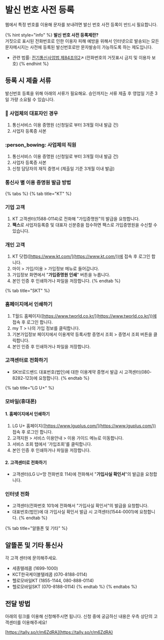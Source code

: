 # 발신 번호 사전 등록

웹에서 특정 번호를 이용해 문자를 보내려면 발신 번호 사전 등록이 반드시 필요합니다.&#x20;

{% hint style="info" %}
**발신 번호 사전 등록제란?**\
거짓으로 표시된 전화번호로 인한 이용자 피해 예방을 위해서 인터넷으로 발송되는 모든 문자메시지는 사전에 등록된 발신번호로만 문자발송이 가능하도록 하는 제도입니다.

* 관련 법률:  [전기통신사업법 제84조의2](https://glaw.scourt.go.kr/wsjo/lawod/sjo192.do?contId=2196130\&jomunNo=84\&jomunGajiNo=2)↗ (전화번호의 거짓표시 금지 및 이용자 보호)
{% endhint %}

## 등록 시 제출 서류

발신번호 등록을 위해 아래의 서류가 필요해요. 승인까지는 서류 제출 후 영업일 기준 3일 가량 소요될 수 있습니다.

### :crown: 사업체의 대표자인 경우

1. 통신서비스 이용 증명원 (신청일로 부터 3개월 이내 발급 건)
2. 사업자 등록증 사본

### :person\_bowing: 사업체의 직원

1. 통신서비스 이용 증명원 (신청일로 부터 3개월 이내 발급 건)
2. 사업자 등록증 사본
3. 신청 담당자의 재직 증명서 (제출일 기준 3개월 이내 발급)

### 통신사 별 이용 증명원 발급 방법

{% tabs %}
{% tab title="KT" %}
### 기업 고객

1. KT 고객센터(1588-0114)로 전화해 "가입증명원"의 발급을 요청합니다.
2. **팩스**로 사업자등록증 및 대표자 신분증을 접수하면 팩스로 가입증명원을 수신할 수 있습니다.

### 개인 고객

1. KT 닷컴([https://www.kt.com/](https://www.kt.com/))에 접속 후 로그인 합니다.
2. 마이 > 가입/이용 > 가입정보 메뉴로 들어갑니다.
3. 가입정보 화면에서 "**가입증명원 인쇄**" 버튼을 누릅니다.
4. 본인 인증 후 인쇄하거나 파일을 저장합니다.
{% endtab %}

{% tab title="SKT" %}
### 홈페이지에서 인쇄하기&#x20;

1. T월드 홈페이지([https://www.tworld.co.kr/](https://www.tworld.co.kr/))에 접속 후 로그인 합니다.
2. my T > 나의 가입 정보를 클릭합니다.
3. 기본가입정보 페이지에서 이용계약 등록사항 증명서 조회 > 증명서 조회 버튼을 클릭합니다.&#x20;
4. 본인 인증 후 인쇄하거나 파일을 저장합니다.

### 고객센터로 전화하기

* SK브로드밴드 대표번호(법인)에 대한 이용계약 증명서 발급 시 고객센터(080-8282-123)에 요청합니다.
{% endtab %}

{% tab title="LG U+" %}
### 모바일(휴대폰)

#### 1. 홈페이지에서 인쇄하기&#x20;

1. LG U+ 홈페이지([https://www.lguplus.com/](https://www.lguplus.com/)) 접속 후 로그인 합니다.&#x20;
2. 고객지원 > 서비스 이용안내 > 이용 가이드 메뉴로 이동합니다.&#x20;
3. 서비스 조회 탭에서 '가입조회'를 클릭합니다.
4. 본인 인증 후 인쇄하거나 파일을 저장합니다.

#### 2. 고객센터로 전화하기

* 고객센터(LG U+망 전화번호 114)에 전화해서 "**가입사실 확인서**"의 발급을 요청합니다.

### 인터넷 전화&#x20;

* 고객센터(전화번호 101)에 전화해서 "가입사실 확인서"의 발급을 요청합니다.
* 대표번호(법인)에 대 가입사실 확인서 발급 시 고객센터(1544-0001)에 요청합니다.
{% endtab %}

{% tab title="알뜰폰 및 기타" %}
## 알뜰폰 및 기타 통신사

각 고객 센터에 문의해주세요.

* 세종텔레콤 (1699-1000)
* KCT한국케이블텔레콤 (070-8188-0114)
* 헬로모바일KT (1855-1144, 080-888-0114)
* 헬로모바일SKT (070-8188-0114)
{% endtab %}
{% endtabs %}

## 전달 방법

아래의 링크를 이용해 신청해주시면 됩니다. 신청 중에 궁금하신 내용은 우측 상단의 고객센터를 이용해주세요!

[https://tally.so/r/m6ZdRA](https://tally.so/r/m6ZdRA)
